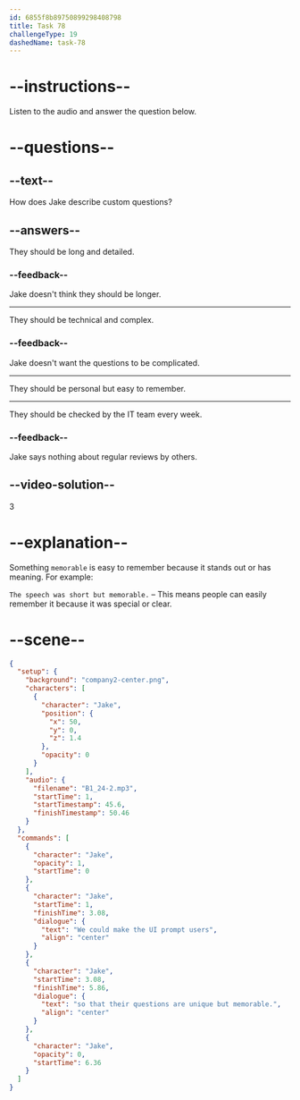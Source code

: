 ```yaml
---
id: 6855f8b89750899298408798
title: Task 78
challengeType: 19
dashedName: task-78
---
```


<!-- (Audio) Jake: We could make the UI prompt users so that their questions are unique but memorable. -->

# --instructions--

Listen to the audio and answer the question below.

# --questions--

## --text--

How does Jake describe custom questions?

## --answers--

They should be long and detailed.

### --feedback--

Jake doesn't think they should be longer.

---

They should be technical and complex.

### --feedback--

Jake doesn't want the questions to be complicated.

---

They should be personal but easy to remember.

---

They should be checked by the IT team every week.

### --feedback--

Jake says nothing about regular reviews by others.

## --video-solution--

3

# --explanation--

Something `memorable` is easy to remember because it stands out or has meaning. For example:

`The speech was short but memorable.` – This means people can easily remember it because it was special or clear.

# --scene--

```json
{
  "setup": {
    "background": "company2-center.png",
    "characters": [
      {
        "character": "Jake",
        "position": {
          "x": 50,
          "y": 0,
          "z": 1.4
        },
        "opacity": 0
      }
    ],
    "audio": {
      "filename": "B1_24-2.mp3",
      "startTime": 1,
      "startTimestamp": 45.6,
      "finishTimestamp": 50.46
    }
  },
  "commands": [
    {
      "character": "Jake",
      "opacity": 1,
      "startTime": 0
    },
    {
      "character": "Jake",
      "startTime": 1,
      "finishTime": 3.08,
      "dialogue": {
        "text": "We could make the UI prompt users",
        "align": "center"
      }
    },
    {
      "character": "Jake",
      "startTime": 3.08,
      "finishTime": 5.86,
      "dialogue": {
        "text": "so that their questions are unique but memorable.",
        "align": "center"
      }
    },
    {
      "character": "Jake",
      "opacity": 0,
      "startTime": 6.36
    }
  ]
}
```
